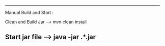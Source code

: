 ------
Manual Build and Start : 

Clean and Build Jar --> mvn clean install 

Start jar file --> java -jar .\*.jar
------
